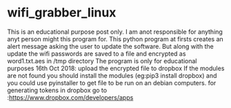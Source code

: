 # wifi_grabber_linux
This is an educational purpose post only. I am anot responsible for anything anyt person might this program for.
This python program at firsts creates an alert message asking the user to update the software. But along with the update the wifi passwords are saved to a file and encrypted as word1.txt.aes in /tmp directory
The program is only for educational purposes
16th Oct 2018: upload the encrypted file to dropbox
If the modules are not found you should install the modules (eg:pip3 install dropbox) and you could use pyinstaller to get file to be run on an debian computers.
for generating tokens in dropbox go to :https://www.dropbox.com/developers/apps
